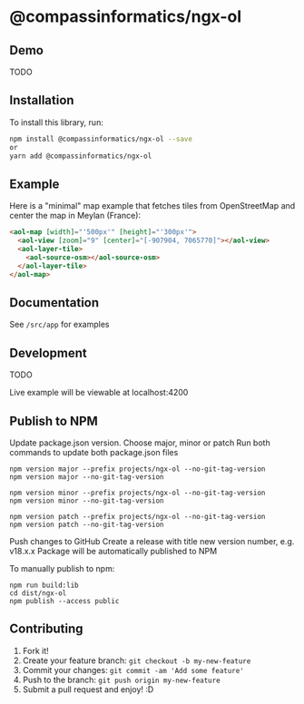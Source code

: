 # @compassinformatics/ngx-ol

## Demo

TODO

## Installation

To install this library, run:

```bash
npm install @compassinformatics/ngx-ol --save
or
yarn add @compassinformatics/ngx-ol
```

## Example

Here is a "minimal" map example that fetches tiles from OpenStreetMap and center the map in Meylan (France):

```html
<aol-map [width]="'500px'" [height]="'300px'">
  <aol-view [zoom]="9" [center]="[-907904, 7065770]"></aol-view>
  <aol-layer-tile>
    <aol-source-osm></aol-source-osm>
  </aol-layer-tile>
</aol-map>
```

## Documentation

See `/src/app` for examples

## Development

TODO

Live example will be viewable at localhost:4200

## Publish to NPM

Update package.json version. Choose major, minor or patch
Run both commands to update both package.json files

```
npm version major --prefix projects/ngx-ol --no-git-tag-version
npm version major --no-git-tag-version

npm version minor --prefix projects/ngx-ol --no-git-tag-version
npm version minor --no-git-tag-version

npm version patch --prefix projects/ngx-ol --no-git-tag-version
npm version patch --no-git-tag-version
```

Push changes to GitHub
Create a release with title new version number, e.g. v18.x.x
Package will be automatically published to NPM

To manually publish to npm:

```
npm run build:lib
cd dist/ngx-ol
npm publish --access public
```

## Contributing

1. Fork it!
2. Create your feature branch: `git checkout -b my-new-feature`
3. Commit your changes: `git commit -am 'Add some feature'`
4. Push to the branch: `git push origin my-new-feature`
5. Submit a pull request and enjoy! :D
